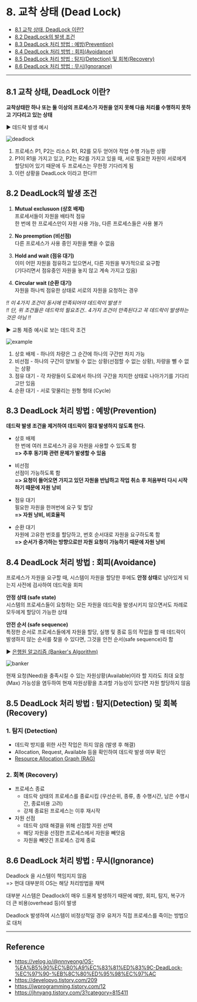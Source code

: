 # 8. 교착 상태 (Dead Lock)
- [8.1 교착 상태, DeadLock 이란?](#81-교착-상태-deadlock-이란)
- [8.2 DeadLock의 발생 조건](#82-deadlock의-발생-조건)
- [8.3 DeadLock 처리 방법 : 예방(Prevention)](#83-deadlock-처리-방법--예방prevention)
- [8.4 DeadLock 처리 방법 : 회피(Avoidance)](#84-deadlock-처리-방법--회피avoidance)
- [8.5 DeadLock 처리 방법 : 탐지(Detection) 및 회복(Recovery)](#85-deadlock-처리-방법--탐지detection-및-회복recovery)
- [8.6 DeadLock 처리 방법 : 무시(Ignorance)](#86-deadlock-처리-방법--무시ignorance)
<hr>

## 8.1 교착 상태, DeadLock 이란?

**교착상태란 하나 또는 둘 이상의 프로세스가 자원을 얻지 못해 다음 처리를 수행하지 못하고 기다리고 있는 상태**

▶ 데드락 발생 예시

![deadlock](https://t1.daumcdn.net/cfile/tistory/243E89355714C26E28)

1. 프로세스 P1, P2는 리소스 R1, R2를 모두 얻어야 작업 수행 가능한 상황
2. P1이 R1을 가지고 있고, P2는 R2를 가지고 있을 때, 서로 필요한 자원이 서로에게 할당되어 있기 때문에 두 프로세스는 무한정 기다리게 됨
3. 이런 상황을 DeadLock 이라고 한다!!!

## 8.2 DeadLock의 발생 조건

1. **Mutual exclusuon (상호 배제)**<br>
    프로세서들이 자원을 배타적 점유<br>
    한 번에 한 프로세스만이 자원 사용 가능, 다른 프로세스들은 사용 불가<br>

2. **No preemption (비선점)**<br>
    다른 프로세스가 사용 중인 자원을 뺏을 수 없음

3. **Hold and wait (점유 대기)**<br>
    이미 어떤 자원을 점유하고 있으면서, 다른 자원을 부가적으로 요구함<br>(기다리면서 점유중인 자원을 놓지 않고 계속 가지고 있음)
    
4. **Circular wait (순환 대기)**<br>
    자원을 하나씩 점유한 상태로 서로의 자원을 요청하는 경우

_!! 이 4가지 조건이 동시에 만족되어야 데드락이 발생 !!_<br>
_!! 단, 위 조건들은 데드락의 필요조건.. 4가지 조건이 만족된다고 꼭 데드락이 발생하는 것은 아님 !!_<br>

▶ 교통 체증 예시로 보는 데드락 조건

![example](https://img1.daumcdn.net/thumb/R800x0/?scode=mtistory2&fname=https%3A%2F%2Ft1.daumcdn.net%2Fcfile%2Ftistory%2F99E6D83A5C460E9406)

1. 상호 배제 - 하나의 차량은 그 순간에 하나의 구간만 차지 가능
2. 비선점 - 하나의 구간이 양보될 수 없는 상황(선점할 수 없는 상황), 차량을 뺄 수 없는 상황
3. 점유 대기 - 각 차량들이 도로에서 하나의 구간을 차지한 상태로 나아가기를 기다리고만 있음
4. 순환 대기 - 서로 맞물리는 원형 형태 (Cycle)

## 8.3 DeadLock 처리 방법 : 예방(Prevention)

**데드락 발생 조건을 제거하여 데드락이 절대 발생하지 않도록 한다.**

- 상호 배제<br>
    한 번에 여러 프로세스가 공유 자원을 사용할 수 있도록 함<br>
    **=> 추후 동기화 관련 문제가 발생할 수 있음**

- 비선점<br>
    선점이 가능하도록 함<br>
    **=> 요청이 들어오면 가지고 있던 자원을 반납하고 작업 취소 후 처음부터 다시 시작하기 때문에 자원 낭비**

- 점유 대기<br>
    필요한 자원을 한꺼번에 요구 및 할당<br>
    **=> 자원 낭비, 비효율적**

- 순환 대기<br>
    자원에 고유한 번호를 할당하고, 번호 순서대로 자원을 요구하도록 함<br>
    **=> 순서가 증가하는 방향으로만 자원 요청이 가능하기 때문에 자원 낭비**


## 8.4 DeadLock 처리 방법 : 회피(Avoidance)

프로세스가 자원을 요구할 때, 시스템이 자원을 할당한 후에도 **안정 상태**로 남아있게 되는지 사전에 검사하여 데드락을 회피

**안정 상태 (safe state)**<br>
시스템의 프로세스들이 요청하는 모든 자원을 데드락을 발생시키지 않으면서도 차례로 모두에게 할당이 가능한 상태

**안전 순서 (safe sequence)**<br>
특정한 순서로 프로세스들에게 자원을 할당, 실행 및 종료 등의 작업을 할 때 데드락이 발생하지 않는 순서를 찾을 수 있다면, 그것을 안전 순서(safe sequence)라 함

▶ [은행원 알고리즘 (Banker's Algorithm)](https://jhnyang.tistory.com/102)

![banker](https://img1.daumcdn.net/thumb/R1280x0/?scode=mtistory2&fname=https%3A%2F%2Fblog.kakaocdn.net%2Fdn%2FczDovj%2FbtqBQpcbPDP%2FaEYzUVHzf6SWd5Z1Lj3Brk%2Fimg.png)

현재 요청(Need)을 충족시킬 수 있는 자원상황(Available)이라 할 지라도 최대 요청(Max) 가능성을 염두하여 현재 자원상황을 초과할 가능성이 있다면 자원 할당하지 않음

## 8.5 DeadLock 처리 방법 : 탐지(Detection) 및 회복(Recovery)

### 1. 탐지 (Detection)

- 데드락 방지를 위한 사전 작업은 하지 않음 (발생 후 해결)
- Allocation, Request, Available 등을 확인하여 데드락 발생 여부 확인
- [Resource Allocation Graph (RAG)](https://zoomkoding.github.io/os/2019/05/27/deadlock-1.html)

### 2. 회복 (Recovery)

- 프로세스 종료
    + 데드락 상태의 프로세스를 종료시킴 (우선순위, 종류, 총 수행시간, 남은 수행시간, 종료비용 고려)
    + 강제 종료된 프로세스는 이후 재시작
- 자원 선점
    + 데드락 상태 해결을 위해 선점할 자원 선택
    + 해당 자원을 선점한 프로세스에서 자원을 빼앗음
    + 자원을 빼앗긴 프로세스 강제 종료

## 8.6 DeadLock 처리 방법 : 무시(Ignorance)

Deadlock 을 시스템이 책임지지 않음<br>=> 현대 대부분의 OS는 해당 처리방법을 채택

대부분 시스템은 Deadlock이 매우 드물게 발생하기 때문에 예방, 회피, 탐지, 복구가 더 큰 비용(overhead 등)이 발생

Deadlock 발생하여 시스템이 비정상적일 경우 유저가 직접 프로세스를 죽이는 방법으로 대처

<hr>

## Reference
- https://velog.io/@nnnyeong/OS-%EA%B5%90%EC%B0%A9%EC%83%81%ED%83%9C-DeadLock-%EC%97%90-%EB%8C%80%ED%95%98%EC%97%AC
- https://developyo.tistory.com/209
- https://jwprogramming.tistory.com/12
- https://jhnyang.tistory.com/3?category=815411